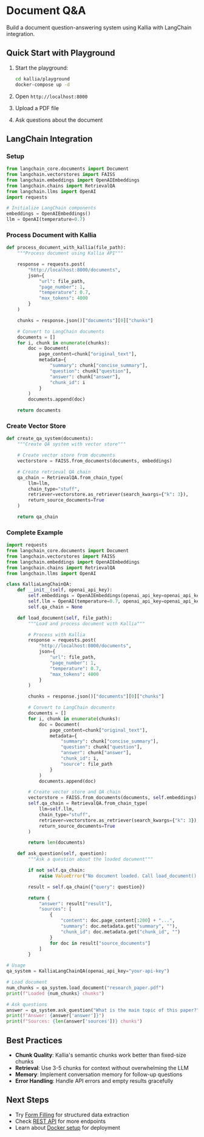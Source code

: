 # Document Q&A

Build a document question-answering system using Kallia with LangChain integration.

## Quick Start with Playground

1. Start the playground:

   ```bash
   cd kallia/playground
   docker-compose up -d
   ```

2. Open `http://localhost:8000`
3. Upload a PDF file
4. Ask questions about the document

## LangChain Integration

### Setup

```python
from langchain_core.documents import Document
from langchain.vectorstores import FAISS
from langchain.embeddings import OpenAIEmbeddings
from langchain.chains import RetrievalQA
from langchain.llms import OpenAI
import requests

# Initialize LangChain components
embeddings = OpenAIEmbeddings()
llm = OpenAI(temperature=0.7)
```

### Process Document with Kallia

```python
def process_document_with_kallia(file_path):
    """Process document using Kallia API"""

    response = requests.post(
        "http://localhost:8000/documents",
        json={
            "url": file_path,
            "page_number": 1,
            "temperature": 0.7,
            "max_tokens": 4000
        }
    )

    chunks = response.json()["documents"][0]["chunks"]

    # Convert to LangChain documents
    documents = []
    for i, chunk in enumerate(chunks):
        doc = Document(
            page_content=chunk["original_text"],
            metadata={
                "summary": chunk["concise_summary"],
                "question": chunk["question"],
                "answer": chunk["answer"],
                "chunk_id": i
            }
        )
        documents.append(doc)

    return documents
```

### Create Vector Store

```python
def create_qa_system(documents):
    """Create QA system with vector store"""

    # Create vector store from documents
    vectorstore = FAISS.from_documents(documents, embeddings)

    # Create retrieval QA chain
    qa_chain = RetrievalQA.from_chain_type(
        llm=llm,
        chain_type="stuff",
        retriever=vectorstore.as_retriever(search_kwargs={"k": 3}),
        return_source_documents=True
    )

    return qa_chain
```

### Complete Example

```python
import requests
from langchain_core.documents import Document
from langchain.vectorstores import FAISS
from langchain.embeddings import OpenAIEmbeddings
from langchain.chains import RetrievalQA
from langchain.llms import OpenAI

class KalliaLangChainQA:
    def __init__(self, openai_api_key):
        self.embeddings = OpenAIEmbeddings(openai_api_key=openai_api_key)
        self.llm = OpenAI(temperature=0.7, openai_api_key=openai_api_key)
        self.qa_chain = None

    def load_document(self, file_path):
        """Load and process document with Kallia"""

        # Process with Kallia
        response = requests.post(
            "http://localhost:8000/documents",
            json={
                "url": file_path,
                "page_number": 1,
                "temperature": 0.7,
                "max_tokens": 4000
            }
        )

        chunks = response.json()["documents"][0]["chunks"]

        # Convert to LangChain documents
        documents = []
        for i, chunk in enumerate(chunks):
            doc = Document(
                page_content=chunk["original_text"],
                metadata={
                    "summary": chunk["concise_summary"],
                    "question": chunk["question"],
                    "answer": chunk["answer"],
                    "chunk_id": i,
                    "source": file_path
                }
            )
            documents.append(doc)

        # Create vector store and QA chain
        vectorstore = FAISS.from_documents(documents, self.embeddings)
        self.qa_chain = RetrievalQA.from_chain_type(
            llm=self.llm,
            chain_type="stuff",
            retriever=vectorstore.as_retriever(search_kwargs={"k": 3}),
            return_source_documents=True
        )

        return len(documents)

    def ask_question(self, question):
        """Ask a question about the loaded document"""

        if not self.qa_chain:
            raise ValueError("No document loaded. Call load_document() first.")

        result = self.qa_chain({"query": question})

        return {
            "answer": result["result"],
            "sources": [
                {
                    "content": doc.page_content[:200] + "...",
                    "summary": doc.metadata.get("summary", ""),
                    "chunk_id": doc.metadata.get("chunk_id", "")
                }
                for doc in result["source_documents"]
            ]
        }

# Usage
qa_system = KalliaLangChainQA(openai_api_key="your-api-key")

# Load document
num_chunks = qa_system.load_document("research_paper.pdf")
print(f"Loaded {num_chunks} chunks")

# Ask questions
answer = qa_system.ask_question("What is the main topic of this paper?")
print(f"Answer: {answer['answer']}")
print(f"Sources: {len(answer['sources'])} chunks")
```

## Best Practices

- **Chunk Quality**: Kallia's semantic chunks work better than fixed-size chunks
- **Retrieval**: Use 3-5 chunks for context without overwhelming the LLM
- **Memory**: Implement conversation memory for follow-up questions
- **Error Handling**: Handle API errors and empty results gracefully

## Next Steps

- Try [Form Filling](form-filling.md) for structured data extraction
- Check [REST API](../fundamentals/rest-api.md) for more endpoints
- Learn about [Docker setup](../fundamentals/docker.md) for deployment
